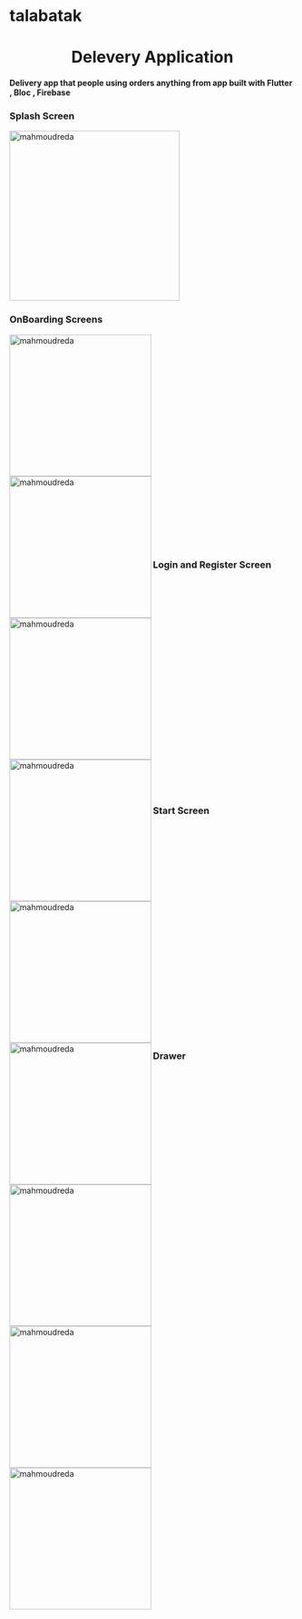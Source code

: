 # talabatak

<h1 align="center">Delevery Application</h1>
<h4 align="left">Delivery app that people using orders anything from app built with Flutter , Bloc , Firebase</h4>

<h3 align="left">Splash Screen</h3>

<img align="center" width="300" src="https://firebasestorage.googleapis.com/v0/b/talabat-d4b5a.appspot.com/o/WhatsApp%20Image%202022-07-02%20at%202.48.43%20PM.jpeg?alt=media&token=6b0457f7-69ac-46c4-b6e8-0c763c7fa621" alt="mahmoudreda" />

<h3 align="left">OnBoarding Screens</h3>

<img align="left" width="250" src="https://firebasestorage.googleapis.com/v0/b/talabat-d4b5a.appspot.com/o/WhatsApp%20Image%202022-07-02%20at%202.48.37%20PM%20(1).jpeg?alt=media&token=4ec33f66-f212-48bd-948a-169260ad15ca" alt="mahmoudreda" />

<img align="left" width="250" src="https://firebasestorage.googleapis.com/v0/b/talabat-d4b5a.appspot.com/o/WhatsApp%20Image%202022-07-02%20at%202.48.36%20PM%20(1).jpeg?alt=media&token=1f501e60-e507-4332-8480-9a4fc4278e74" alt="mahmoudreda" />

<img align="left" width="250" src="https://firebasestorage.googleapis.com/v0/b/talabat-d4b5a.appspot.com/o/WhatsApp%20Image%202022-07-02%20at%202.48.38%20PM.jpeg?alt=media&token=b4458361-dbbd-4964-ad8d-07b9f27a006f" alt="mahmoudreda" />

</br></br></br></br></br></br></br></br></br></br></br></br></br></br></br></br></br></br></br></br></br></br>

<h3 align="left">Login and Register Screen</h3>

<img align="left" width="250" src="https://firebasestorage.googleapis.com/v0/b/talabat-d4b5a.appspot.com/o/WhatsApp%20Image%202022-07-02%20at%202.48.41%20PM%20(2).jpeg?alt=media&token=12e0b144-3782-4a7b-8245-6f4ceb748abb" alt="mahmoudreda" />

<img align="left" width="250" src="https://firebasestorage.googleapis.com/v0/b/talabat-d4b5a.appspot.com/o/WhatsApp%20Image%202022-07-02%20at%202.48.37%20PM.jpeg?alt=media&token=f39c488e-5433-450d-9471-d4ff53e91b1b" alt="mahmoudreda" />

</br></br></br></br></br></br></br></br></br></br></br></br></br></br></br></br></br></br></br></br></br></br>

<h3 align="left">Start Screen</h3>

<img align="left" width="250" src="https://firebasestorage.googleapis.com/v0/b/talabat-d4b5a.appspot.com/o/WhatsApp%20Image%202022-07-02%20at%202.48.36%20PM.jpeg?alt=media&token=8199b818-ebd1-4fce-b18d-33754c24a382" alt="mahmoudreda" />

<img align="left" width="250" src="https://firebasestorage.googleapis.com/v0/b/talabat-d4b5a.appspot.com/o/WhatsApp%20Image%202022-07-02%20at%202.48.41%20PM%20(1).jpeg?alt=media&token=00125926-22e8-4c5b-b33c-069bf1fd0694" alt="mahmoudreda" />

<img align="left" width="250" src="https://firebasestorage.googleapis.com/v0/b/talabat-d4b5a.appspot.com/o/WhatsApp%20Image%202022-07-02%20at%202.48.42%20PM%20(1).jpeg?alt=media&token=b891427c-d1fd-4713-aa6e-533513ec97d4" alt="mahmoudreda" />

</br></br></br></br></br></br></br></br></br></br></br></br></br></br></br></br></br></br></br></br></br></br>

<h3 align="left">Drawer</h3>

<img align="left" width="250" src="https://firebasestorage.googleapis.com/v0/b/talabat-d4b5a.appspot.com/o/WhatsApp%20Image%202022-07-02%20at%202.48.40%20PM.jpeg?alt=media&token=68125af6-130c-4804-8754-b93e4426ba56" alt="mahmoudreda" />



